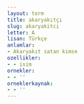 ```yaml
---
layout: term
title: akaryakıtçı
slug: akaryakitci
letter: A
lisan: Türkçe
anlamlar:
- Akaryakıt satan kimse
ozellikler:
- - isim
ornekler:
- - ''
orneklerkaynak:
- - ''
---
```

